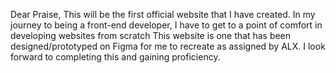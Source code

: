 Dear Praise,
This will be the first official website that I have created.
In my journey to being a front-end developer, I have to get to a point of comfort in developing websites from scratch
This website is one that has been designed/prototyped on Figma for me to recreate as assigned by ALX.
I look forward to completing this and gaining proficiency.
